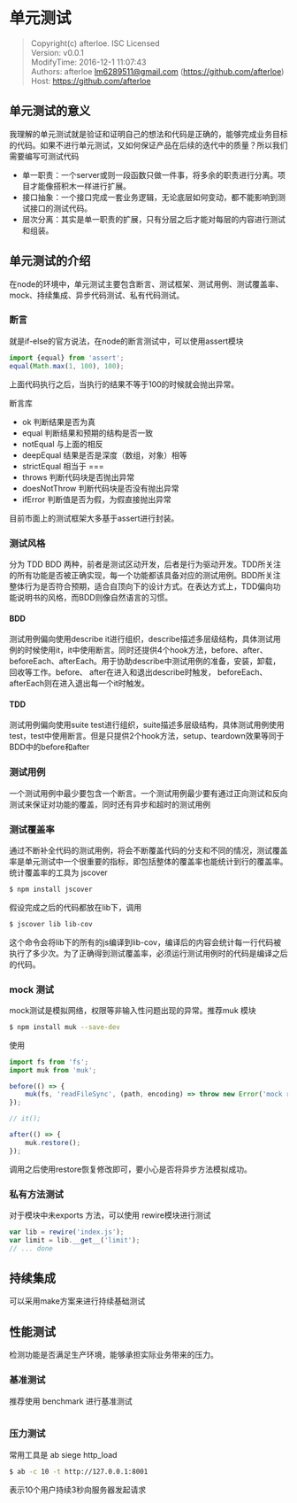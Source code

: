 单元测试
===

> Copyright(c) afterloe. ISC Licensed  
> Version: v0.0.1  
> ModifyTime: 2016-12-1 11:07:43  
> Authors:
    afterloe <lm6289511@gmail.com> (https://github.com/afterloe)  
> Host:
    https://github.com/afterloe  

## 单元测试的意义
我理解的单元测试就是验证和证明自己的想法和代码是正确的，能够完成业务目标的代码。如果不进行单元测试，又如何保证产品在后续的迭代中的质量？所以我们需要编写可测试代码

* 单一职责：一个server或则一段函数只做一件事，将多余的职责进行分离。项目才能像搭积木一样进行扩展。
* 接口抽象：一个接口完成一套业务逻辑，无论底层如何变动，都不能影响到测试接口的测试代码。
* 层次分离：其实是单一职责的扩展，只有分层之后才能对每层的内容进行测试和组装。

## 单元测试的介绍
在node的环境中，单元测试主要包含断言、测试框架、测试用例、测试覆盖率、mock、持续集成、异步代码测试、私有代码测试。  

### 断言
就是if-else的官方说法，在node的断言测试中，可以使用assert模块
```javascript
import {equal} from 'assert';
equal(Math.max(1, 100), 100);
```
上面代码执行之后，当执行的结果不等于100的时候就会抛出异常。

断言库
* ok 判断结果是否为真
* equal 判断结果和预期的结构是否一致
* notEqual 与上面的相反
* deepEqual 结果是否是深度（数组，对象）相等
* strictEqual 相当于 ===
* throws 判断代码块是否抛出异常
* doesNotThrow 判断代码块是否没有抛出异常
* ifError 判断值是否为假，为假直接抛出异常

目前市面上的测试框架大多基于assert进行封装。  

### 测试风格
分为 TDD BDD 两种，前者是测试区动开发，后者是行为驱动开发。TDD所关注的所有功能是否被正确实现，每一个功能都该具备对应的测试用例。BDD所关注整体行为是否符合预期，适合自顶向下的设计方式。在表达方式上，TDD偏向功能说明书的风格，而BDD则像自然语言的习惯。

#### BDD
测试用例偏向使用describe it进行组织，describe描述多层级结构，具体测试用例的时候使用it，it中使用断言。同时还提供4个hook方法，before、after、beforeEach、afterEach。用于协助describe中测试用例的准备，安装，卸载，回收等工作。before、 after在进入和退出describe时触发， beforeEach、afterEach则在进入退出每一个it时触发。

#### TDD
测试用例偏向使用suite test进行组织，suite描述多层级结构，具体测试用例使用test，test中使用断言。但是只提供2个hook方法，setup、teardown效果等同于BDD中的before和after

### 测试用例
一个测试用例中最少要包含一个断言。一个测试用例最少要有通过正向测试和反向测试来保证对功能的覆盖，同时还有异步和超时的测试用例

### 测试覆盖率
通过不断补全代码的测试用例，将会不断覆盖代码的分支和不同的情况，测试覆盖率是单元测试中一个很重要的指标，即包括整体的覆盖率也能统计到行的覆盖率。  
统计覆盖率的工具为 jscover
```bash
$ npm install jscover
```
假设完成之后的代码都放在lib下，调用
```bash
$ jscover lib lib-cov
```
这个命令会将lib下的所有的js编译到lib-cov，编译后的内容会统计每一行代码被执行了多少次。为了正确得到测试覆盖率，必须运行测试用例时的代码是编译之后的代码。

### mock 测试
mock测试是模拟网络，权限等非输入性问题出现的异常。推荐muk 模块
```bash
$ npm install muk --save-dev
```
使用
```javascript
import fs from 'fs';
import muk from 'muk';

before(() => {
	muk(fs, 'readFileSync', (path, encoding) => throw new Error('mock readFileSync error'));
});

// it();

after(() => {
	muk.restore();
});
```

调用之后使用restore恢复修改即可，要小心是否将异步方法模拟成功。

### 私有方法测试
对于模块中未exports 方法，可以使用 rewire模块进行测试
```javascript
var lib = rewire('index.js');
var limit = lib.__get__('limit');
// ... done
```

## 持续集成
可以采用make方案来进行持续基础测试

## 性能测试
检测功能是否满足生产环境，能够承担实际业务带来的压力。

### 基准测试
推荐使用 benchmark 进行基准测试
```javascript

```

### 压力测试
常用工具是 ab siege http_load
```bash
$ ab -c 10 -t http://127.0.0.1:8001
```
表示10个用户持续3秒向服务器发起请求
